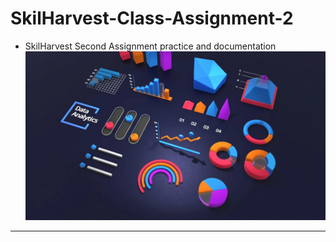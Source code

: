 # SkilHarvest-Class-Assignment-2
- SkilHarvest Second Assignment practice and documentation
![](Analysis.jpg)
---
